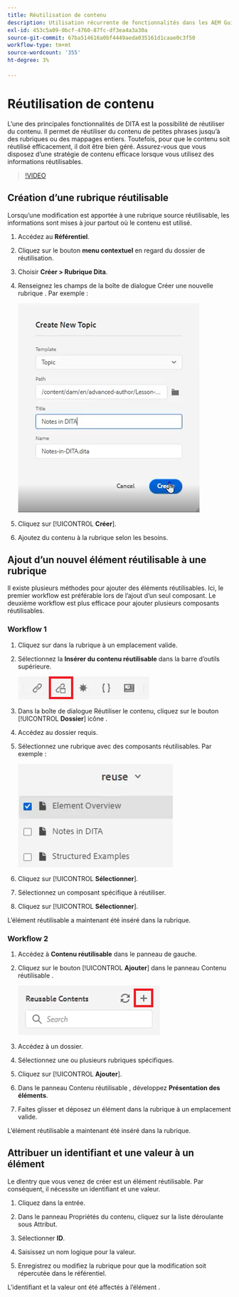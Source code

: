 ```yaml
---
title: Réutilisation de contenu
description: Utilisation récurrente de fonctionnalités dans les AEM Guides
exl-id: 453c5a09-0bcf-4760-87fc-df3ea4a3a30a
source-git-commit: 67ba514616a0bf4449aeda035161d1caae0c3f50
workflow-type: tm+mt
source-wordcount: '355'
ht-degree: 3%

---
```


# Réutilisation de contenu

L’une des principales fonctionnalités de DITA est la possibilité de réutiliser du contenu. Il permet de réutiliser du contenu de petites phrases jusqu’à des rubriques ou des mappages entiers.  Toutefois, pour que le contenu soit réutilisé efficacement, il doit être bien géré. Assurez-vous que vous disposez d’une stratégie de contenu efficace lorsque vous utilisez des informations réutilisables.

>[!VIDEO](https://video.tv.adobe.com/v/342757?quality=12&learn=on)

## Création d’une rubrique réutilisable

Lorsqu’une modification est apportée à une rubrique source réutilisable, les informations sont mises à jour partout où le contenu est utilisé.

1. Accédez au **Référentiel**.

1. Cliquez sur le bouton **menu contextuel** en regard du dossier de réutilisation.

1. Choisir **Créer > Rubrique Dita**.

1. Renseignez les champs de la boîte de dialogue Créer une nouvelle rubrique . Par exemple :

   ![Confirmation](images/lesson-8/new-topic-dialog.png)

1. Cliquez sur [!UICONTROL **Créer**].

1. Ajoutez du contenu à la rubrique selon les besoins.

## Ajout d’un nouvel élément réutilisable à une rubrique

Il existe plusieurs méthodes pour ajouter des éléments réutilisables. Ici, le premier workflow est préférable lors de l’ajout d’un seul composant. Le deuxième workflow est plus efficace pour ajouter plusieurs composants réutilisables.

### Workflow 1

1. Cliquez sur dans la rubrique à un emplacement valide.

1. Sélectionnez la **Insérer du contenu réutilisable** dans la barre d’outils supérieure.

   ![Confirmation](images/lesson-8/insert-reuse-icon.png)

1. Dans la boîte de dialogue Réutiliser le contenu, cliquez sur le bouton [!UICONTROL **Dossier**] icône .

1. Accédez au dossier requis.

1. Sélectionnez une rubrique avec des composants réutilisables.
Par exemple :

   ![Confirmation](images/lesson-8/reusable-topic.png)

1. Cliquez sur [!UICONTROL **Sélectionner**].

1. Sélectionnez un composant spécifique à réutiliser.

1. Cliquez sur [!UICONTROL **Sélectionner**].

L’élément réutilisable a maintenant été inséré dans la rubrique.

### Workflow 2

1. Accédez à **Contenu réutilisable** dans le panneau de gauche.

1. Cliquez sur le bouton [!UICONTROL **Ajouter**] dans le panneau Contenu réutilisable .

   ![Confirmation](images/lesson-8/reuse-contents-icon.png)

1. Accédez à un dossier.

1. Sélectionnez une ou plusieurs rubriques spécifiques.

1. Cliquez sur [!UICONTROL **Ajouter**].

1. Dans le panneau Contenu réutilisable , développez **Présentation des éléments**.

1. Faites glisser et déposez un élément dans la rubrique à un emplacement valide.

L’élément réutilisable a maintenant été inséré dans la rubrique.

## Attribuer un identifiant et une valeur à un élément

Le dlentry que vous venez de créer est un élément réutilisable. Par conséquent, il nécessite un identifiant et une valeur.

1. Cliquez dans la entrée.

1. Dans le panneau Propriétés du contenu, cliquez sur la liste déroulante sous Attribut.

1. Sélectionner **ID**.

1. Saisissez un nom logique pour la valeur.

1. Enregistrez ou modifiez la rubrique pour que la modification soit répercutée dans le référentiel.

L’identifiant et la valeur ont été affectés à l’élément .
